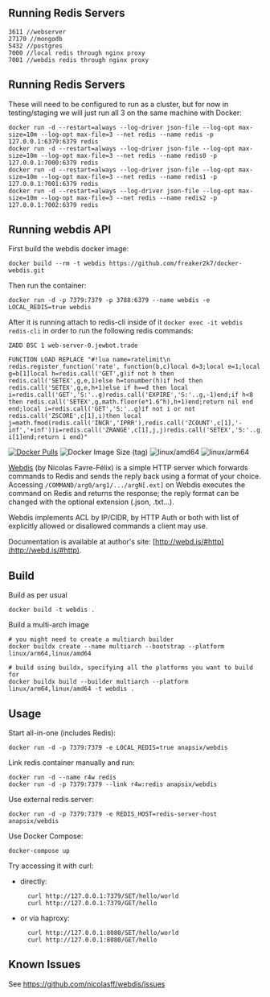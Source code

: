 ## Running Redis Servers
    3611 //webserver
    27170 //mongodb
    5432 //postgres
    7000 //local redis through nginx proxy
    7001 //webdis redis through nginx proxy


## Running Redis Servers

These will need to be configured to run as a cluster, but for now in testing/staging we will just run all 3 on the same machine with Docker:

```shell
docker run -d --restart=always --log-driver json-file --log-opt max-size=10m --log-opt max-file=3 --net redis --name redis -p 127.0.0.1:6379:6379 redis
docker run -d --restart=always --log-driver json-file --log-opt max-size=10m --log-opt max-file=3 --net redis --name redis0 -p 127.0.0.1:7000:6379 redis
docker run -d --restart=always --log-driver json-file --log-opt max-size=10m --log-opt max-file=3 --net redis --name redis1 -p 127.0.0.1:7001:6379 redis
docker run -d --restart=always --log-driver json-file --log-opt max-size=10m --log-opt max-file=3 --net redis --name redis2 -p 127.0.0.1:7002:6379 redis
```

## Running webdis API

First build the webdis docker image:

```shell
docker build --rm -t webdis https://github.com/freaker2k7/docker-webdis.git
```

Then run the container:

```shell
docker run -d -p 7379:7379 -p 3788:6379 --name webdis -e LOCAL_REDIS=true webdis
```


After it is running attach to redis-cli inside of it `docker exec -it webdis redis-cli` in order to run the following redis commands:

```redis-cli
ZADD BSC 1 web-server-0.jewbot.trade
```
```redis-cli
FUNCTION LOAD REPLACE "#!lua name=ratelimit\n redis.register_function('rate', function(b,c)local d=3;local e=1;local g=b[1]local h=redis.call('GET',g)if not h then redis.call('SETEX',g,e,1)else h=tonumber(h)if h<d then redis.call('SETEX',g,e,h+1)else if h==d then local i=redis.call('GET','S:'..g)redis.call('EXPIRE','S:'..g,-1)end;if h<8 then redis.call('SETEX',g,math.floor(e*1.6^h),h+1)end;return nil end end;local i=redis.call('GET','S:'..g)if not i or not redis.call('ZSCORE',c[1],i)then local j=math.fmod(redis.call('INCR','IPRR'),redis.call('ZCOUNT',c[1],'-inf','+inf'))i=redis.call('ZRANGE',c[1],j,j)redis.call('SETEX','S:'..g,1200,i[1])return i[1]end;return i end)"
```



[![Docker Pulls](https://img.shields.io/docker/pulls/anapsix/webdis)](https://hub.docker.com/r/anapsix/webdis/)
![Docker Image Size (tag)](https://img.shields.io/docker/image-size/anapsix/webdis/latest)
![linux/amd64](https://img.shields.io/badge/platform-linux%2Famd64-blue)
![linux/arm64](https://img.shields.io/badge/platform-linux%2Farm64-blue)

[Webdis](http://webd.is) (by Nicolas Favre-Félix) is a simple HTTP server which
forwards commands to Redis and sends the reply back using a format of your
choice. Accessing `/COMMAND/arg0/arg1/.../argN[.ext]` on Webdis executes the
command on Redis and returns the response; the reply format can be changed with
the optional extension (.json, .txt…).

Webdis implements ACL by IP/CIDR, by HTTP Auth or both with list of explicitly allowed or disallowed commands a client may use.

Documentation is available at author's site: [http://webd.is/#http](http://webd.is/#http).

## Build

Build as per usual

    docker build -t webdis .

Build a multi-arch image

    # you might need to create a multiarch builder
    docker buildx create --name multiarch --bootstrap --platform linux/arm64,linux/amd64

    # build using buildx, specifying all the platforms you want to build for
    docker buildx build --builder multiarch --platform linux/arm64,linux/amd64 -t webdis .

## Usage

Start all-in-one (includes Redis):

    docker run -d -p 7379:7379 -e LOCAL_REDIS=true anapsix/webdis

Link redis container manually and run:

    docker run -d --name r4w redis
    docker run -d -p 7379:7379 --link r4w:redis anapsix/webdis

Use external redis server:

    docker run -d -p 7379:7379 -e REDIS_HOST=redis-server-host anapsix/webdis

Use Docker Compose:

    docker-compose up

Try accessing it with curl:

* directly:

        curl http://127.0.0.1:7379/SET/hello/world
        curl http://127.0.0.1:7379/GET/hello

* or via haproxy:

        curl http://127.0.0.1:8080/SET/hello/world
        curl http://127.0.0.1:8080/GET/hello

## Known Issues

See https://github.com/nicolasff/webdis/issues
